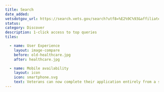 ```yaml
---
title: Search
date_added:
vetsdotgov_url: https://search.vets.gov/search?utf8=%E2%9C%93&affiliate=vets.gov_search
status:
category: Discover
description: 1-click access to top queries
tiles:

  - name: User Experience
    layout: image-compare
    before: old-healthcare.jpg
    after: healthcare.jpg

  - name: Mobile availability
    layout: icon
    icon: smartphone.svg
    text: Veterans can now complete their application entirely from a smartphone
---
```

